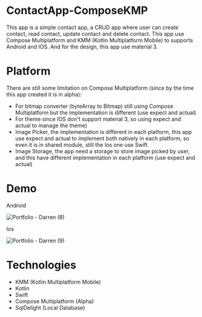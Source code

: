 # ContactApp-ComposeKMP

This app is a simple contact app, a CRUD app where user can create contact, read contact, update contact and delete contact. This app use Compose Multiplatform and KMM (Kotlin Multiplatform Mobile) to supports Android and IOS. And for the design, this app use material 3.

# Platform

There are still some limitation on Compose Multiplatform (since by the time this app created it is in alpha):
- For bitmap converter (byteArray to Bitmap) still using Compose Multiplatform but the implementation is different (use expect and actual)
- For theme since IOS don't support material 3, so using expect and actual to manage the theme)
- Image Picker, the implementation is different in each platform, this app use expect and actual to implement both natively in each platform, so even it is in shared module, still the Ios one use Swift
- Image Storage, the app need a storage to store image picked by user, and this have different implementation in each platform (use expect and actual)

# Demo

Android

![Portfolio - Darren (8)](https://github.com/darrenthiores/ContactApp-ComposeKMP/assets/69592810/5a6fd54f-b581-4702-a987-ad6fd83c9774)

Ios

![Portfolio - Darren (9)](https://github.com/darrenthiores/ContactApp-ComposeKMP/assets/69592810/253ce392-9309-4bdf-852b-ad4d1d6c487c)

# Technologies

- KMM (Kotlin Multiplatform Mobile)
- Kotlin
- Swift
- Compose Multiplatform (Alpha)
- SqlDelight (Local Database)
